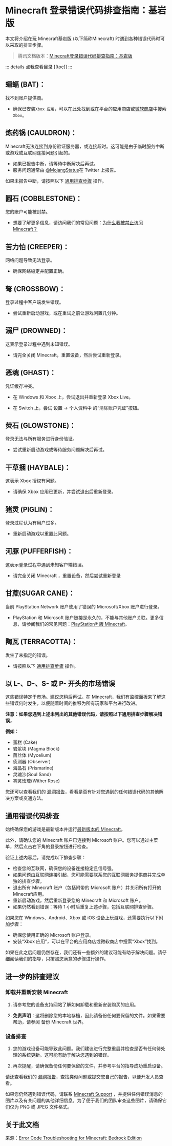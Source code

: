 # Minecraft 登录错误代码排查指南：基岩版

本文将介绍在玩 Minecraft基岩版 (以下简称Minecraft) 时遇到各种错误代码时可以采取的排查步骤。

> 腾讯文档版本：[Minecraft登录错误代码排查指南：基岩版](https://docs.qq.com/doc/DY1htdVJtQ1BMdE5i)

::: details 点我查看目录
[[toc]]
:::

## 蝙蝠 (BAT)：

找不到账户提供商。

- 确保已安装`Xbox 应用`，可以在此处找到或在平台的应用商店或[微软商店](ms-windows-store://pdp?ocid=pdpshare&referrer=storeforweb&productid=9mv0b5hzvk9z&mode=full&storecid=sfw-secondary-cta&webid=51a43f17-c884-4c21-ac9e-5b0781a219a6&websessionid=8cb1198e-a0fe-4c3a-a117-4a84b41ccd55)中搜索`Xbox`。

## 炼药锅 (CAULDRON)：

Minecraft无法连接到身份验证服务器，或连接超时。这可能是由于临时服务中断或游戏或互联网连接问题引起的。

- 如果已报告中断，请等待中断解决后再试。
- 服务问题通常由 [@MojangStatus](https://nam06.safelinks.protection.outlook.com/?url=https%3A%2F%2Fwww.twitter.com%2FMojangStatus&data=04%7C01%7Cv-abjork%40microsoft.com%7C4e562032327147814e7508d9d6122f89%7C72f988bf86f141af91ab2d7cd011db47%7C1%7C0%7C637776195864235828%7CUnknown%7CTWFpbGZsb3d8eyJWIjoiMC4wLjAwMDAiLCJQIjoiV2luMzIiLCJBTiI6Ik1haWwiLCJXVCI6Mn0%3D%7C3000&sdata=Ubeo%2FRZJv5kyXx8fSqamdsVUOjpDo%2BsoD%2FFszd057k0%3D&reserved=0)在 Twitter 上报告。

如果未报告中断，请按照以下 [通用排查步骤](#通用错误代码排查) 操作。

## 圆石 (COBBLESTONE)：

您的账户可能被封禁。

- 想要了解更多信息，请访问我们的常见问题：[为什么我被禁止访问 Minecraft？](https://help.minecraft.net/hc/en-us/articles/4408964729869-Why-Have-I-Been-Banned-from-Minecraft-)

## 苦力怕 (CREEPER)：

网络问题导致无法登录。

- 确保网络稳定并配置正确。

## 弩 (CROSSBOW)：

登录过程中客户端发生错误。

- 尝试重新启动游戏，或在重试之前让游戏闲置几分钟。

## 溺尸 (DROWNED)：

这表示登录过程中遇到未知错误。

- 请完全关闭 Minecraft，重置设备，然后尝试重新登录。

## 恶魂 (GHAST)：

凭证缓存冲突。

- 在 Windows 和 Xbox 上，尝试退出并重新登录 Xbox Live。

- 在 Switch 上，尝试 设置 -> 个人资料中 的“清除账户凭证”按钮。

## 荧石 (GLOWSTONE)：

登录无法与所有服务进行身份验证。

- 尝试重新启动游戏或等待服务问题解决后再试。

## 干草捆 (HAYBALE)：

这表示 Xbox 授权有问题。

- 请确保 Xbox 应用已更新，并尝试退出后重新登录。

## 猪灵 (PIGLIN)：

登录过程认为有用户过多。

- 重新启动游戏以重置此问题。

## 河豚 (PUFFERFISH)：

这表示登录过程中遇到未知客户端错误。

- 请完全关闭 Minecraft ，重置设备，然后尝试重新登录

## 甘蔗(SUGAR CANE)：

当前 PlayStation Network 账户使用了错误的 Microsoft/Xbox 账户进行登录。

- PlayStation 和 Microsoft
  账户链接是永久的，不能与其他账户关联。更多信息，请参阅我们的常见问题：[PlayStation® 版 Minecraft](https://help.minecraft.net/hc/en-us/articles/360037725571-Minecraft-for-PlayStation-4-FAQ)。

## 陶瓦 (TERRACOTTA)：

发生了未指定的错误。

- 请按照以下 [通用排查步骤](#通用错误代码排查) 操作。

## 以 L-、D-、S- 或 P- 开头的市场错误

这些错误特定于市场。建议您稍后再试。在 Minecraft，我们有监控面板来了解这些错误何时发生，以便随着时间的推移为所有玩家和平台进行改进。

**注意：如果您遇到上述未列出的其他错误代码，请按照以下通用排查步骤解决错误，**

**例如：**

- 蛋糕 (Cake)
- 岩浆块 (Magma Block)
- 菌丝体 (Mycelium)
- 侦测器 (Observer)
- 海晶石 (Prismarine)
- 灵魂沙(Soul Sand)
- 凋灵玫瑰(Wither Rose)

您还可以查看我们的 [漏洞报告](https://bugs.mojang.com/secure/Dashboard.jspa)，看看是否有针对您遇到的任何错误代码的其他解决方案或变通方法。

## 通用错误代码排查

始终确保您的游戏是最新版本并运行[最新版本的 Minecraft](https://help.minecraft.net/hc/en-us/articles/4409225939853-Minecraft-Java-Edition-Installation-Issues-FAQ)。

此外，请确认您的 Minecraft 账户已连接到 Microsoft 账户。您可以通过主菜单，然后点击右下角的登录按钮进行检查。

验证上述内容后，请完成以下排查步骤：

- 检查您的互联网，确保您的设备连接稳定且信号强。
- 如果问题由互联网连接引起，您可能需要联系您的互联网服务提供商并完成单独的排查步骤。
- 退出所有 Minecraft 账户（包括附带的 Microsoft 账户）并关闭所有打开的 Minecraft应用。
- 重新启动游戏，然后重新登录您的 Minecraft 和 Microsoft 账户。
- 如果仍然看到错误：等待 1 小时后重复上述步骤，包括互联网排查步骤。

如果您在 Windows、Android、Xbox 或 iOS 设备上玩游戏，还需要执行以下附加步骤：

- 确保您使用正确的 Microsoft 账户登录。
- 安装“Xbox 应用”，可以在平台的应用商店或微软商店中搜索“Xbox”找到。

如果在此之后问题仍然存在，我们还有一些额外的建议可能有助于解决问题。请仔细阅读我们的指导，只按照您满意的步骤进行操作。

## 进一步的排查建议

### 卸载并重新安装 Minecraft

1. 请参考您的设备支持网站了解如何卸载和重新安装购买的应用。

2. **免责声明**：这将删除您的本地存档，因此请备份任何要保留的文件。如果需要帮助，请参阅 备份 Minecraft 世界。

### 设备排查

1. 您的游戏设备可能导致此问题。我们建议进行完整重启并检查是否有任何待处理的系统更新。这可能有助于解决您遇到的错误。

2. 再次提醒，请确保备份任何要保留的文件，并参考平台的指导成功重启设备。

请还查看我们的 [漏洞报告](https://bugs.mojang.com/secure/Dashboard.jspa)，查找类似问题或提交您自己的报告，以便开发人员查看。

如果您仍然遇到错误代码，请联系 [Minecraft Support](https://aka.ms/Minecraft-Support)
，并提供任何错误消息的图片以及有关问题的其他详细信息。为了便于我们的团队审查这些图片，请确保它们仅为
PNG 或 JPEG 文件格式。

## 关于此文档

来源：[Error Code Troubleshooting for Minecraft: Bedrock Edition](https://help.minecraft.net/hc/en-us/articles/4404016313741)


